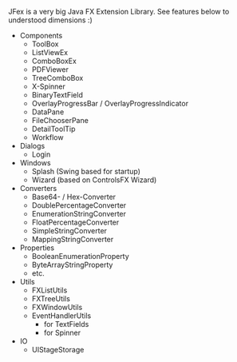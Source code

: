 JFex is a very big Java FX Extension Library. See features below to understood dimensions :)

* Components
  * ToolBox
  * ListViewEx
  * ComboBoxEx
  * PDFViewer
  * TreeComboBox
  * X-Spinner
  * BinaryTextField
  * OverlayProgressBar / OverlayProgressIndicator
  * DataPane
  * FileChooserPane
  * DetailToolTip
  * Workflow
* Dialogs
  * Login
* Windows
  * Splash (Swing based for startup)
  * Wizard (based on ControlsFX Wizard)
* Converters
  * Base64- / Hex-Converter
  * DoublePercentageConverter
  * EnumerationStringConverter
  * FloatPercentageConverter
  * SimpleStringConverter
  * MappingStringConverter
* Properties
  * BooleanEnumerationProperty
  * ByteArrayStringProperty
  * etc.
* Utils
  * FXListUtils
  * FXTreeUtils
  * FXWindowUtils
  * EventHandlerUtils
    * for TextFields
    * for Spinner
* IO
  * UIStageStorage
